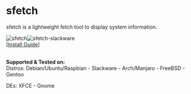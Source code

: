 # sfetch
sfetch is a lightweight fetch tool to display system information.

![sfetch](https://i.imgur.com/I92HyDx.png)![sfetch-slackware](https://i.imgur.com/a8igFqq.png)
<br/> 
[[Install Guide](https://github.com/sean0262/sfetch/wiki/Install)]  
  
 
<br/>
<b>Supported & Tested on:  </b>  <br/>
Distros:
Debian/Ubuntu/Raspbian
- Slackware   
- Arch/Manjaro  
- FreeBSD  
- Gentoo  

DEs:
XFCE - Gnome
